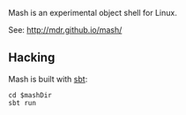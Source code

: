 Mash is an experimental object shell for Linux.

See: http://mdr.github.io/mash/

## Hacking

Mash is built with [sbt](http://www.scala-sbt.org/):

    cd $mashDir
    sbt run

